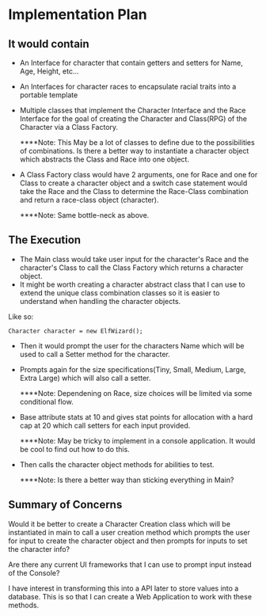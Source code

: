 #  Implementation Plan

## It would contain
- An Interface for character that contain getters and setters for Name, Age, Height, etc... 

- An Interfaces for character races to encapsulate racial traits into a portable template

- Multiple classes that implement the Character Interface and the Race Interface for the goal of creating the Character and Class(RPG) of the Character via a Class Factory. 

  ****Note: This May be a lot of classes to define due to the possibilities of combinations. Is there a better way to instantiate a character object which abstracts the Class and Race into one object.

- A Class Factory class would have 2 arguments, one for Race and one for Class to create a character object and a switch case statement would take the Race and the Class to determine the Race-Class combination and return a race-class object (character). 

  ****Note: Same bottle-neck as above.

## The Execution

- The Main class would take user input for the character's Race and the character's Class to call the Class Factory which returns a character object.
 - It might be worth creating a character abstract class that I can use to extend the unique class combination classes so it is easier to understand when handling the character objects. 

Like so:

    Character character = new ElfWizard();


- Then it would prompt the user for the characters Name which will be used to call a Setter method for the character.

- Prompts again for the size specifications(Tiny, Small, Medium, Large, Extra Large) which will also call a setter.

  ****Note: Dependening on Race, size choices will be limited via some conditional flow.

- Base attribute stats at 10 and gives stat points for allocation with a hard cap at 20 which call setters for each input provided.

  ****Note: May be tricky to implement in a console application. It would be cool to find out how to do this.

- Then calls the character object methods for abilities to test.

  ****Note: Is there a better way than sticking everything in Main? 

## Summary of Concerns

Would it be better to create a Character Creation class which will be instantiated in main to call a user creation method which prompts the user for input to create the character object and then prompts for inputs to set the character info?
 
Are there any current UI frameworks that I can use to prompt input instead of the Console? 

I have interest in transforming this into a API later to store values into a database. This is so that I can create a Web Application to work with these methods.



